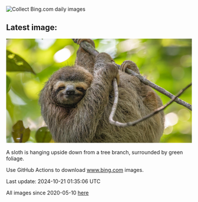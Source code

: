 ![Collect Bing.com daily images](https://github.com/counter2015/bing-daily-images/workflows/Collect%20Bing.com%20daily%20images/badge.svg)
## Latest image:
![](images/SmilingSloth.jpg)

A sloth is hanging upside down from a tree branch, surrounded by green foliage.

Use GitHub Actions to download www.bing.com images.

Last update: 2024-10-21 01:35:06 UTC

All images since 2020-05-10 [here](https://github.com/counter2015/bing-daily-images/tree/master/images)
